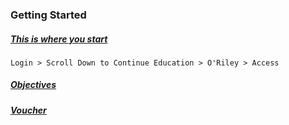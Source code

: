 ### Getting Started
##### [This is where you start](https://dodmwrlibraries.org)
`Login > Scroll Down to Continue Education > O'Riley > Access`
##### [Objectives](https://resources.infosecinstitute.com/globalassets/documents/comptia-security-sy0-601-exam-objectives.pdf)
##### [Voucher](https://www.cool.osd.mil/usmc/voucher_documents/USMC_VoluntaryFundingRequest.pdf)

